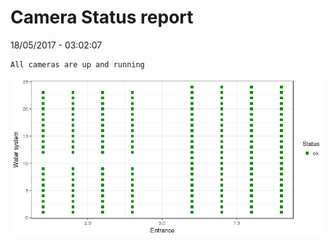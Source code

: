 Camera Status report
================
18/05/2017 - 03:02:07

    All cameras are up and running

![](camreport_files/figure-markdown_github/unnamed-chunk-2-1.png)
